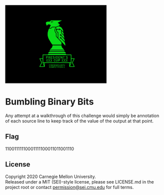 <img src="../../../pc1-logo.png" height="250px">

# Bumbling Binary Bits

Any attempt at a walkthrough of this challenge would simply be annotation of each source line to keep track of the value
of the output at that point.

## Flag

11001111110001111100011011001110

## License
Copyright 2020 Carnegie Mellon University.  
Released under a MIT (SEI)-style license, please see LICENSE.md in the project root or contact permission@sei.cmu.edu for full terms.
